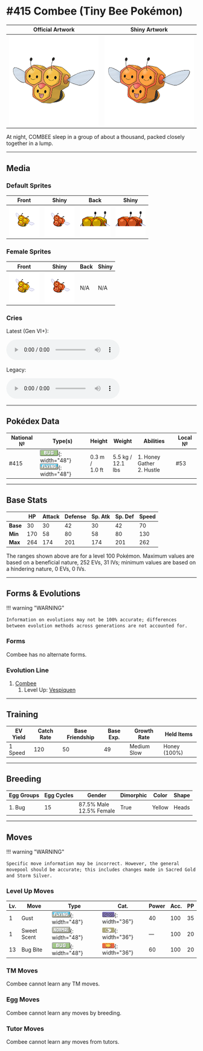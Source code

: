 # #415 Combee (Tiny Bee Pokémon)

| Official Artwork | Shiny Artwork |
|------------------|---------------|
| ![Official Artwork](../assets/sprites/combee/official.png "Combee") | ![Shiny Artwork](../assets/sprites/combee/official_shiny.png "Combee") |

At night, COMBEE sleep in a group of about a thousand, packed closely together in a lump.

---

## Media

### Default Sprites

| Front | Shiny | Back | Shiny |
|-------|-------|------|-------|
| ![Combee](../assets/sprites/combee/front.gif "Combee: At night, COMBEE sleep in a group of about a thousand, packed closely together in a lump.") | ![Combee](../assets/sprites/combee/front_shiny.png "Combee: At night, COMBEE sleep in a group of about a thousand, packed closely together in a lump.") | ![Combee](../assets/sprites/combee/back.png "Combee: At night, COMBEE sleep in a group of about a thousand, packed closely together in a lump.") | ![Combee](../assets/sprites/combee/back_shiny.png "Combee: At night, COMBEE sleep in a group of about a thousand, packed closely together in a lump.") |

### Female Sprites

| Front | Shiny | Back | Shiny |
|-------|-------|------|-------|
| ![Combee](../assets/sprites/combee/front_female.gif "Combee: At night, COMBEE sleep in a group of about a thousand, packed closely together in a lump.") | ![Combee](../assets/sprites/combee/front_shiny_female.png "Combee: At night, COMBEE sleep in a group of about a thousand, packed closely together in a lump.") | N/A | N/A |

### Cries

Latest (Gen VI+):

<audio controls>
<source src='../../assets/cries/combee/latest.ogg' type='audio/ogg'>
  Your browser does not support the audio element.
</audio>

Legacy:

<audio controls>
<source src='../../assets/cries/combee/legacy.ogg' type='audio/ogg'>
  Your browser does not support the audio element.
</audio>

---

## Pokédex Data

| National № | Type(s) | Height | Weight | Abilities | Local № |
|------------|---------|--------|--------|-----------|---------|
| #415 | ![bug](../assets/types/bug.png "Bug"){: width="48"}<br>![flying](../assets/types/flying.png "Flying"){: width="48"} | 0.3 m /<br>1.0 ft | 5.5 kg /<br>12.1 lbs | 1. <span class="tooltip" title="The Pokémon may gather Honey from somewhere.">Honey Gather</span><br>2. <span class="tooltip" title="Boosts the Attack stat, but lowers accuracy.">Hustle</span> | #53 |

---

## Base Stats
|   | HP | Attack | Defense | Sp. Atk | Sp. Def | Speed |
|---|----|--------|---------|---------|---------|-------|
| **Base** | 30 | 30 | 42 | 30 | 42 | 70 |
| **Min** | 170 | 58 | 80 | 58 | 80 | 130 |
| **Max** | 264 | 174 | 201 | 174 | 201 | 262 |

The ranges shown above are for a level 100 Pokémon. Maximum values are based on a beneficial nature, 252 EVs, 31 IVs; minimum values are based on a hindering nature, 0 EVs, 0 IVs.

---

## Forms & Evolutions

!!! warning "WARNING"

    Information on evolutions may not be 100% accurate; differences between evolution methods across generations are not accounted for.

### Forms

Combee has no alternate forms.

### Evolution Line

1. [Combee](combee.md/)
    1. Level Up: [Vespiquen](vespiquen.md/)




---

## Training

| EV Yield | Catch Rate | Base Friendship | Base Exp. | Growth Rate | Held Items |
|----------|------------|-----------------|-----------|-------------|------------|
| 1 Speed | 120 | 50 | 49 | Medium Slow | <span class="tooltip" title="A sweet honey with a lush aroma that attracts wild Pokémon when it is used in grass, caves, or on special trees.">Honey</span> (100%) |

---

## Breeding

| Egg Groups | Egg Cycles | Gender | Dimorphic | Color | Shape |
|------------|------------|--------|-----------|-------|-------|
| 1. Bug | 15 | 87.5% Male<br>12.5% Female | True | Yellow | Heads |

---

## Moves

!!! warning "WARNING"

    Specific move information may be incorrect. However, the general movepool should be accurate; this includes changes made in Sacred Gold and Storm Silver.

### Level Up Moves

| Lv. | Move | Type | Cat. | Power | Acc. | PP |
| --- | --- | --- | --- | --- | --- | --- |
| 1 | <span class="tooltip" title="A gust of wind is whipped up by wings and launched at the foe to inflict damage. ">Gust</span> | ![flying](../assets/types/flying.png "Flying"){: width="48"} | ![special](../assets/move_category/special.png "Special"){: width="36"} | 40 | 100 | 35 |
| 1 | <span class="tooltip" title="A sweet scent that lowers the foe’s evasiveness. It also lures wild Pokémon if used in grass, etc.">Sweet Scent</span> | ![normal](../assets/types/normal.png "Normal"){: width="48"} | ![status](../assets/move_category/status.png "Status"){: width="36"} | — | 100 | 20 |
| 13 | <span class="tooltip" title="The user bites the foe. If the foe is holding a Berry, the user eats it and gains its effect.">Bug Bite</span> | ![bug](../assets/types/bug.png "Bug"){: width="48"} | ![physical](../assets/move_category/physical.png "Physical"){: width="36"} | 60 | 100 | 20 |

### TM Moves

Combee cannot learn any TM moves.
### Egg Moves

Combee cannot learn any moves by breeding.
### Tutor Moves

Combee cannot learn any moves from tutors.
